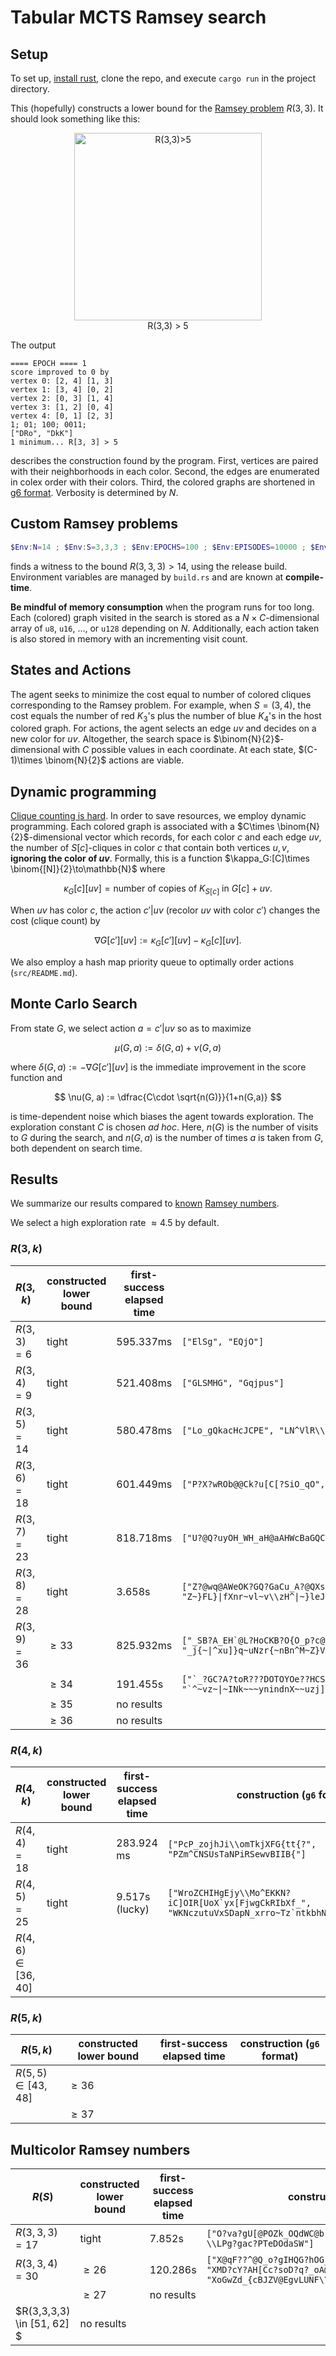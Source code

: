 # Tabular MCTS Ramsey search

## Setup

To set up, [install rust](https://www.rust-lang.org/tools/install), clone the repo, and execute `cargo run` in the project directory.

This (hopefully) constructs a lower bound for the [Ramsey problem](https://en.wikipedia.org/wiki/Ramsey's_theorem) $R(3,3)$.
It should look something like this:

<center><img src="https://upload.wikimedia.org/wikipedia/commons/thumb/9/98/RamseyTheory_K5_no_mono_K3.svg/1280px-RamseyTheory_K5_no_mono_K3.svg.png" alt="R(3,3)>5" width="300"/></center>
<center>R(3,3) > 5</center>

The output
```
==== EPOCH ==== 1
score improved to 0 by
vertex 0: [2, 4] [1, 3]
vertex 1: [3, 4] [0, 2]
vertex 2: [0, 3] [1, 4]
vertex 3: [1, 2] [0, 4]
vertex 4: [0, 1] [2, 3]
1; 01; 100; 0011;
["DRo", "DkK"]
1 minimum... R[3, 3] > 5
```
describes the construction found by the program.
First, vertices are paired with their neighborhoods in each color.
Second, the edges are enumerated in colex order with their colors.
Third, the colored graphs are shortened in [g6 format](http://users.cecs.anu.edu.au/~bdm/data/formats.txt).
Verbosity is determined by $N$.

## Custom Ramsey problems

```powershell
$Env:N=14 ; $Env:S=3,3,3 ; $Env:EPOCHS=100 ; $Env:EPISODES=10000 ; $Env:EXPLORE=0.3 ; cargo run --release
```

finds a witness to the bound $R(3,3,3) > 14$, using the release build.
Environment variables are managed by `build.rs` and are known at **compile-time**.


**Be mindful of memory consumption** when the program runs for too long.
Each (colored) graph visited in the search is stored as a $N\times C$-dimensional array of `u8`, `u16`, ..., or `u128` depending on $N$.
Additionally, each action taken is also stored in memory with an incrementing visit count.

## States and Actions

The agent seeks to minimize the cost equal to number of colored cliques corresponding to the Ramsey problem.
For example, when $S = (3, 4)$, the cost equals the number of red $K_3$'s plus the number of blue $K_4$'s in the host colored graph.
For actions, the agent selects an edge $uv$ and decides on a new color for $uv$.
Altogether, the search space is $\binom{N}{2}$-dimensional with $C$ possible values in each coordinate.
At each state, $(C-1)\times \binom{N}{2}$ actions are viable.

## Dynamic programming

[Clique counting is hard](https://en.wikipedia.org/wiki/Clique_problem).
In order to save resources, we employ dynamic programming.
Each colored graph is associated with a $C\times \binom{N}{2}$-dimensional vector which records, for each color $c$ and each edge $uv$, the number of $S[c]$-cliques in color $c$ that contain both vertices $u,v$, **ignoring the color of $uv$**.
Formally, this is a function $\kappa_G:[C]\times \binom{[N]}{2}\to\mathbb{N}$ where 

$$
\kappa_G[c][uv] =
\text{number of copies of }K_{S[c]}\text{ in } G[c]+uv.
$$

When $uv$ has color $c$, the action $c'\vert uv$ (recolor $uv$ with color $c'$) changes the cost (clique count) by

$$
\nabla G[c'][uv] := \kappa_G[c'][uv] - \kappa_G[c][uv].
$$

We also employ a hash map priority queue to optimally order actions (`src/README.md`).

## Monte Carlo Search

From state $G$, we select action $a = c'\vert uv$ so as to maximize

$$
\mu(G, a) := \delta(G, a) + \nu(G, a)
$$

where $\delta(G, a) :=  - \nabla G[c'][uv]$ is the immediate improvement in the score function and

$$
\nu(G, a) := \dfrac{C\cdot \sqrt{n(G)}}{1+n(G,a)}
$$

is time-dependent noise which biases the agent towards exploration.
The exploration constant $C$ is chosen *ad hoc*.
Here, $n(G)$ is the number of visits to $G$ during the search, and $n(G, a)$ is the number of times $a$ is taken from $G$, both dependent on search time.

## Results

We summarize our results compared to [known](https://www.combinatorics.org/files/Surveys/ds1/ds1v15-2017.pdf) [Ramsey numbers](https://en.wikipedia.org/wiki/Ramsey's_theorem).

We select a high exploration rate $\approx 4.5$ by default.

### $R(3, k)$

$R(3,k)$ | constructed lower bound | first-success elapsed time | construction (`g6` format)
---|---|---|---
$R(3,3) = 6$  | tight | 595.337ms | ```["ElSg", "EQjO"]```
$R(3,4) = 9$  | tight | 521.408ms | ```["GLSMHG", "Gqjpus"]```
$R(3,5) = 14$ | tight | 580.478ms | ```["Lo_gQkacHcJCPE", "LN^VlR\\ZuZszmx"]```
$R(3,6) = 18$ | tight | 601.449ms | ```["P?X?wROb@@Ck?u[C[?SiO_qO", "P~e~Fkn[}}zR~Hbzb~jTn^Lk"]```
$R(3,7) = 23$ | tight | 818.718ms | ```["U?@Q?uyOH_WH_aH@aAHWcBaGQCTI_?OqJ`?HQ?h_", "U~}l~HDnu^fu^\\u}\\|ufZ{\\vlzit^~nLs]~ul~UW"]```
$R(3,8) = 28$ | tight | 3.658s | ```["Z?@wq@AWeOK?GQ?GaCu_A?@QXsDE@SEIAEAGKY?KOb?_jg?I?CH@EIOaCPHO", "Z~}FL}\|fXnr~vl~v\\zH^\|~}leJyx}jxt\|x\|vrd~rn[~^SV~t~zu}xtn\\zmug"]```
$R(3,9) = 36$ | $\geq 33$ | 825.932ms | ```["_SB?A_EH`@L?HoCKB?O{O_p?c@gGXA?`bAH??SKG_?L??YO?GaUC`@CXO?oSBGAWOKIB@GWGDCQQAAPR?FA?", "_j{~\|^xu]}q~uNzr{~nBn^M~Z}Vve\|~][\|u~~jrv^~q~~dn~v\\hz]}zen~Nj{v\|fnrt{}vfvyzll\|\|mk~w\|{"]```
| | $\geq 34$ | 191.455s | ```["`_?GC?A?toR???DOTOYOe??HCS`?GBBK@CWIUW_cg_UCo`A?Ir__GoGCkb?@OaO?]o??pAI?GskCC?_B?hGKAG^@?", "`^~vz~\|~INk~~~ynindnX~~uzj]~v{{r}zfthf^ZV^hzN]\|~tK^^vNvzR[~}n\\n~`N~~M\|t~vJRzz~^{~Uvr\|v_}~"]```
| | $\geq 35$ | no results
| | $\geq 36$ | no results

### $R(4, k)$

$R(4,k)$ | constructed lower bound | first-success elapsed time | construction (`g6` format)
---|---|---|---
$R(4,4) = 18$ | tight | $283.924$ ms | ```["PcP_zojhJi\\omTkjXFG{tt{?", "PZm^CNSUsTaNPiRSewvBIIB{"]```
$R(4,5) = 25$ | tight | 9.517s (lucky) | ```["WroZCHIHgEjy\\Mo^EKKN?iC]OIR[UoX`yx[FjwgCkRIbXf_", "WKNczutuVxSDapN_xrro~Tz`ntkbhNe]DEbwSFVzRkt[eW^"]```
$R(4,6) \in [36,40]$ | | 

### $R(5, k)$

$R(5,k)$ | constructed lower bound | first-success elapsed time | construction (`g6` format)
---|---|---|---
$R(5,5) \in [43,48]$ | $\geq 36$ |  | 
| | $\geq 37$ | | 

## Multicolor Ramsey numbers

$R(S)$ | constructed lower bound | first-success elapsed time | construction (`g6` format)
---|---|---|---
$R(3,3,3) = 17$ | tight | 7.852s | ```["O?va?gU[@POZk_OQdWC@b", "O[G?qE@bUKJcAIHgIAXiC", "Ob?\\LPg?gac?PTeDOdaSW"]```
$R(3,3,4) = 30$ | $\geq 26$ | 120.286s | ```["X@qF??^@Q_o?gIHQG?hOG_?BP?OmD_sd?dKHEdq?@i[Kg`GDom?", "XMD?cY?AH[Cc?soD?q?_oA@km`E??Y@OPGaOGWKCODaA@KC?D?t", "XoGwZd_{cBJZV@EgvLUNF\\}O?]hPyDIImQPepA@zmO@pUQryIPI"]```
| | $\geq 27$ | no results
$R(3,3,3,3) \in [51, 62] $ | no results